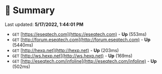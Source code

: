 # 📖 Summary
Last updated: **5/17/2022, 1:44:01 PM**

- `GET` [https://eseqtech.com](https://eseqtech.com) - **Up** (553ms)
- `GET` [http://forum.eseqtech.com](http://forum.eseqtech.com) - **Up** (5440ms)
- `GET` [http://hexp.net](http://hexp.net) - **Up** (203ms)
- `GET` [http://ws.hexp.net](http://ws.hexp.net) - **Up** (169ms)
- `GET` [http://eseqtech.com/infoline](http://eseqtech.com/infoline) - **Up** (502ms)
